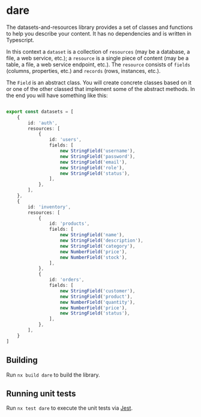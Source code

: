 # dare

The datasets-and-resources library provides a set of classes and functions to
help you describe your content. It has no dependencies and is written in
Typescript.

In this context a `dataset` is a collection of `resources` (may be a database,
a file, a web service, etc.); a `resource` is a single piece of content
(may be a table, a file, a web service endpoint, etc.). The `resource` consists
of `fields` (columns, properties, etc.) and `records` (rows, instances, etc.).

The `Field` is an abstract class. You will create concrete classes based on
it or one of the other classed that implement some of the abstract methods.
In the end you will have something like this:

```typescript

export const datasets = [
    {
        id: 'auth',
        resources: [
            {
                id: 'users',
                fields: [
                    new StringField('username'),
                    new StringField('password'),
                    new StringField('email'),
                    new StringField('role'),
                    new StringField('status'),
                ],
            },
        ],
    },
    {
        id: 'inventory',
        resources: [
            {
                id: 'products',
                fields: [
                    new StringField('name'),
                    new StringField('description'),
                    new StringField('category'),
                    new NumberField('price'),
                    new NumberField('stock'),
                ],
            },
            {
                id: 'orders',
                fields: [
                    new StringField('customer'),
                    new StringField('product'),
                    new NumberField('quantity'),
                    new NumberField('price'),
                    new StringField('status'),
                ],
            },
        ],
    }
]
```


## Building

Run `nx build dare` to build the library.

## Running unit tests

Run `nx test dare` to execute the unit tests via [Jest](https://jestjs.io).
